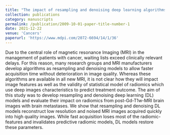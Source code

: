 ```yaml
---
title: "The impact of resampling and denoising deep learning algorithms on radiomics in brain metastases MRI"
collection: publications
category: manuscripts
permalink: /publication/2009-10-01-paper-title-number-1
date: 2021-12-22
venue: 'Cancers'
paperurl: 'https://www.mdpi.com/2072-6694/14/1/36'
---
```


Due to the central role of magnetic resonance Imaging (MRI) in the management of patients with cancer, waiting lists exceed clinically relevant delays. For this reason, many research groups and MRI manufacturers develop algorithms as resampling and denoising models to allow faster acquisition time without deterioration in image quality. Whereas these algorithms are available in all new MRI, it is not clear how they will impact image features as well as the validity of statistical model of radiomics which use deep images characteristics to predict treatment outcome. The aim of this study was to develop resampling and denoising deep learning (DL) models and evaluate their impact on radiomics from post-Gd-T1w-MRI brain images with brain metastases. We show that resampling and denoising DL models reconstruct low resolution and noised MRI images acquired quickly into high quality images. While fast acquisition loses most of the radiomic-features and invalidates predictive radiomic models, DL models restore these parameters.